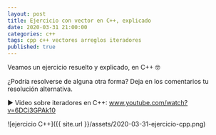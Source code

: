 ```yaml
---
layout: post
title: Ejercicio con vector en C++, explicado
date: 2020-03-31 21:00:00
categories: c++
tags: cpp c++ vectores arreglos iteradores
published: true
---
```


Veamos un ejercicio resuelto y explicado, en C++ 🤓

¿Podría resolverse de alguna otra forma? Deja en los comentarios tu resolución alternativa.

▶️ Video sobre iteradores en C++: www.youtube.com/watch?v=6DCi3GPAk10

![ejercicio C++]({{ site.url }}/assets/2020-03-31-ejercicio-cpp.png)
